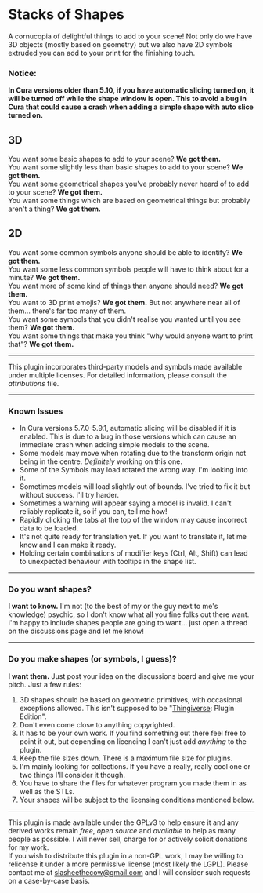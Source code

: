 # Stacks of Shapes
A cornucopia of delightful things to add to your scene! Not only do we have 3D objects (mostly based on geometry) but we also have 2D symbols extruded you can add to your print for the finishing touch.

### Notice:
**In Cura versions older than 5.10, if you have automatic slicing turned on, it will be turned off while the shape window is open. This to avoid a bug in Cura that could cause a crash when adding a simple shape with auto slice turned on.**

## 3D
You want some basic shapes to add to your scene? **We got them.**  
You want some slightly less than basic shapes to add to your scene? **We got them.**  
You want some geometrical shapes you've probably never heard of to add to your scene? **We got them.**  
You want some things which are based on geometrical things but probably aren't a thing? **We got them.**
## 2D
You want some common symbols anyone should be able to identify? **We got them.**  
You want some less common symbols people will have to think about for a minute? **We got them.**  
You want more of some kind of things than anyone should need? **We got them.**  
You want to 3D print emojis? **We got them.** But not anywhere near all of them... there's far too many of them.  
You want some symbols that you didn't realise you wanted until you see them? **We got them.**  
You want some things that make you think "why would anyone want to print that"? **We got them.**
  
---
  
This plugin incorporates third-party models and symbols made available under multiple licenses. For detailed information, please consult the *attributions* file.

---
### Known Issues
- In Cura versions 5.7.0-5.9.1, automatic slicing will be disabled if it is enabled. This is due to a bug in those versions which can cause an immediate crash when adding simple models to the scene.
- Some models may move when rotating due to the transform origin not being in the centre. *Definitely* working on this one.
- Some of the Symbols may load rotated the wrong way. I'm looking into it.
- Sometimes models will load slightly out of bounds. I've tried to fix it but without success. I'll try harder.
- Sometimes a warning will appear saying a model is invalid. I can't reliably replicate it, so if you can, tell me how!
- Rapidly clicking the tabs at the top of the window may cause incorrect data to be loaded.
- It's not quite ready for translation yet. If you want to translate it, let me know and I can make it ready.
- Holding certain combinations of modifier keys (Ctrl, Alt, Shift) can lead to unexpected behaviour with tooltips in the shape list.
---
### Do you want shapes?
**I want to know.** I'm not (to the best of my or the guy next to me's knowledge) psychic, so I don't know what all you fine folks out there want. I'm happy to include shapes people are going to want... just open a thread on the discussions page and let me know!

---
### Do you make shapes (or symbols, I guess)?
**I want them.** Just post your idea on the discussions board and give me your pitch. Just a few rules:
1. 3D shapes should be based on geometric primitives, with occasional exceptions allowed. This isn't supposed to be "[Thingiverse](https://www.thingiverse.com): Plugin Edition".
1. Don't even come close to anything copyrighted.
1. It has to be your own work. If you find something out there feel free to point it out, but depending on licencing I can't just add *anything* to the plugin.
1. Keep the file sizes down. There is a maximum file size for plugins.
1. I'm mainly looking for collections. If you have a really, really cool one or two things I'll consider it though.
1. You have to share the files for whatever program you made them in as well as the STLs.
1. Your shapes will be subject to the licensing conditions mentioned below.
---
This plugin is made available under the GPLv3 to help ensure it and any derived works remain *free*, *open source* and *available* to help as many people as possible. I will never sell, charge for or actively solicit donations for my work.  
If you wish to distribute this plugin in a non-GPL work, I may be willing to relicense it under a more permissive license (most likely the LGPL). Please contact me at slasheethecow@gmail.com and I will consider such requests on a case-by-case basis.